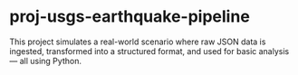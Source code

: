 # proj-usgs-earthquake-pipeline
This project simulates a real-world scenario where raw JSON data is ingested, transformed into a structured format, and used for basic analysis — all using Python.
